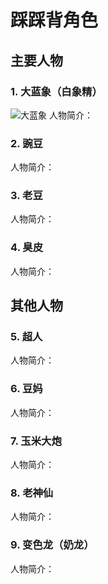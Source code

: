 # 踩踩背角色

## 主要人物
### 1. **大蓝象（白象精）**
![大蓝象](https://media.githubusercontent.com/media/byddybbyd/CCB/refs/heads/main/img/dlx.jpg)
人物简介：
### 2. **豌豆**
人物简介：
### 3. **老豆**
人物简介：
### 4. **臭皮**
人物简介：

## 其他人物
### 5. **超人**
人物简介：
### 6. **豆妈**
人物简介：
### 7. **玉米大炮**
人物简介：
### 8. **老神仙**
人物简介：
### 9. **变色龙（奶龙）**
人物简介：